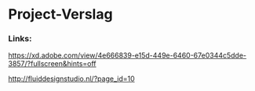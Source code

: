 # Project-Verslag

<h3>Links:</h3>

https://xd.adobe.com/view/4e666839-e15d-449e-6460-67e0344c5dde-3857/?fullscreen&hints=off

http://fluiddesignstudio.nl/?page_id=10
